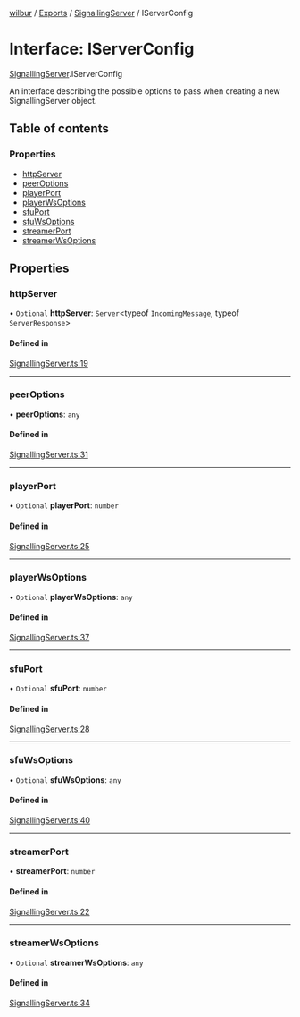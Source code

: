 [wilbur](../README.md) / [Exports](../modules.md) / [SignallingServer](../modules/SignallingServer.md) / IServerConfig

# Interface: IServerConfig

[SignallingServer](../modules/SignallingServer.md).IServerConfig

An interface describing the possible options to pass when creating
a new SignallingServer object.

## Table of contents

### Properties

- [httpServer](SignallingServer.IServerConfig.md#httpserver)
- [peerOptions](SignallingServer.IServerConfig.md#peeroptions)
- [playerPort](SignallingServer.IServerConfig.md#playerport)
- [playerWsOptions](SignallingServer.IServerConfig.md#playerwsoptions)
- [sfuPort](SignallingServer.IServerConfig.md#sfuport)
- [sfuWsOptions](SignallingServer.IServerConfig.md#sfuwsoptions)
- [streamerPort](SignallingServer.IServerConfig.md#streamerport)
- [streamerWsOptions](SignallingServer.IServerConfig.md#streamerwsoptions)

## Properties

### httpServer

• `Optional` **httpServer**: `Server`\<typeof `IncomingMessage`, typeof `ServerResponse`\>

#### Defined in

[SignallingServer.ts:19](https://github.com/mcottontensor/PixelStreamingInfrastructure/blob/32068e1/new_cirrus/src/SignallingServer.ts#L19)

___

### peerOptions

• **peerOptions**: `any`

#### Defined in

[SignallingServer.ts:31](https://github.com/mcottontensor/PixelStreamingInfrastructure/blob/32068e1/new_cirrus/src/SignallingServer.ts#L31)

___

### playerPort

• `Optional` **playerPort**: `number`

#### Defined in

[SignallingServer.ts:25](https://github.com/mcottontensor/PixelStreamingInfrastructure/blob/32068e1/new_cirrus/src/SignallingServer.ts#L25)

___

### playerWsOptions

• `Optional` **playerWsOptions**: `any`

#### Defined in

[SignallingServer.ts:37](https://github.com/mcottontensor/PixelStreamingInfrastructure/blob/32068e1/new_cirrus/src/SignallingServer.ts#L37)

___

### sfuPort

• `Optional` **sfuPort**: `number`

#### Defined in

[SignallingServer.ts:28](https://github.com/mcottontensor/PixelStreamingInfrastructure/blob/32068e1/new_cirrus/src/SignallingServer.ts#L28)

___

### sfuWsOptions

• `Optional` **sfuWsOptions**: `any`

#### Defined in

[SignallingServer.ts:40](https://github.com/mcottontensor/PixelStreamingInfrastructure/blob/32068e1/new_cirrus/src/SignallingServer.ts#L40)

___

### streamerPort

• **streamerPort**: `number`

#### Defined in

[SignallingServer.ts:22](https://github.com/mcottontensor/PixelStreamingInfrastructure/blob/32068e1/new_cirrus/src/SignallingServer.ts#L22)

___

### streamerWsOptions

• `Optional` **streamerWsOptions**: `any`

#### Defined in

[SignallingServer.ts:34](https://github.com/mcottontensor/PixelStreamingInfrastructure/blob/32068e1/new_cirrus/src/SignallingServer.ts#L34)
